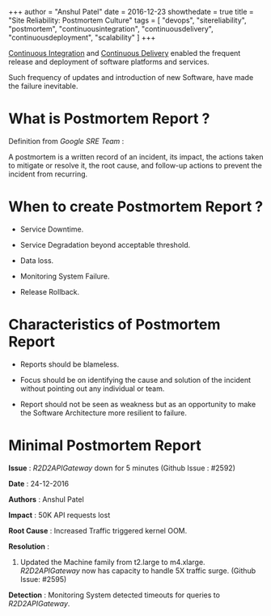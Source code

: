 +++
author = "Anshul Patel"
date = 2016-12-23
showthedate = true
title = "Site Reliability: Postmortem Culture"
tags = [
    "devops",
    "sitereliability",
    "postmortem",
    "continuousintegration",
    "continuousdelivery",
    "continuousdeployment",
    "scalability"
]
+++

[Continuous Integration](http://martinfowler.com/articles/continuousIntegration.html) and [Continuous Delivery](http://martinfowler.com/bliki/ContinuousDelivery.html) enabled the frequent release and deployment of software platforms and services.

Such frequency of updates and introduction of new Software, have made the failure inevitable.

<!--more-->

# What is Postmortem Report ?

Definition from *Google SRE Team* :

A postmortem is a written record of an incident, its impact, the actions taken to mitigate  or resolve it, the root cause, and follow-up actions to prevent the incident from recurring.

# When to create Postmortem Report ?

* Service Downtime.

* Service Degradation beyond acceptable threshold.

* Data loss.

* Monitoring System Failure.

* Release Rollback.

# Characteristics of Postmortem Report

* Reports should be blameless.

* Focus should be on identifying the cause and solution of the incident without pointing out any individual or team.

* Report should not be seen as weakness but as an opportunity to make the Software Architecture more resilient to failure.

# Minimal Postmortem Report


**Issue** : *R2D2APIGateway* down for 5 minutes (Github Issue : #2592)

**Date** : 24-12-2016

**Authors** : Anshul Patel

**Impact** : 50K API requests lost

**Root Cause** : Increased Traffic triggered kernel OOM.

**Resolution** :
1. Updated the Machine family from t2.large to m4.xlarge. *R2D2APIGateway* now has capacity to handle 5X traffic surge. (Github Issue: #2595)

**Detection** : Monitoring System detected timeouts for queries to *R2D2APIGateway*.
